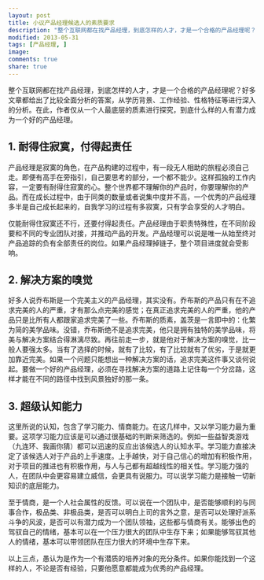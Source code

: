 ```yaml
---
layout: post
title: 小议产品经理候选人的素质要求
description: "整个互联网都在找产品经理，到底怎样的人才，才是一个合格的产品经理呢？好多文章都给出了比较全面分析的答案，从学历背景、工作经验、性格特征等进行深入的分析。在此，作者仅从一个人最底层的质素进行探究，到底什么样的人有潜力成为一个好的产品经理。"
modified: 2013-05-31
tags: [产品经理, ]
image:
comments: true
share: true
---
```


整个互联网都在找产品经理，到底怎样的人才，才是一个合格的产品经理呢？好多文章都给出了比较全面分析的答案，从学历背景、工作经验、性格特征等进行深入的分析。在此，作者仅从一个人最底层的质素进行探究，到底什么样的人有潜力成为一个好的产品经理。

## 1. 耐得住寂寞，付得起责任

产品经理是寂寞的角色，在产品构建的过程中，有一段无人相助的旅程必须自己走。即便有高手在旁指引，自己要思考的部分，一个都不能少。这样孤独的工作内容，一定要有耐得住寂寞的心。整个世界都不理解你的产品时，你要理解你的产品。而在成长过程中，由于同类的数量或者说集中度并不高，一个优秀的产品经理多半是自己成长起来的，自我学习的过程有多寂寞，只有学会享受的人才明白。

仅能耐得住寂寞还不行，还要付得起责任。产品经理由于职责特殊性，在不同阶段要和不同的专业团队对接，并推动产品的开发。产品经理可以说是唯一从始至终对产品追踪的负有全部责任的岗位。如果产品经理掉链子，整个项目进度就会受影响。

## 2. 解决方案的嗅觉

好多人说乔布斯是一个完美主义的产品经理，其实没有。乔布斯的产品只有在不追求完美的人的严重，才有那么点完美的感觉；在真正追求完美的人的严重，他的产品只是比所有人都跟家追求完美了一些。乔布斯的质素，盖茨是一言即中的：化繁为简的美学品味。没错，乔布斯绝不是追求完美，他只是拥有独特的美学品味，将美与解决方案结合得淋漓尽致。再往前走一步，就是他对于解决方案的嗅觉，比一般人要强太多。当有了选择的时候，就有了比较，有了比较就有了优劣，于是就更加靠近完美。如果一个问题只能想出一种解决方案的话，追求完美这件事又谈何说起。要做一个好的产品经理，必须在寻找解决方案的道路上记住每一个分岔路，这样才能在不同的路径中找到风景独好的那一条。

## 3. 超级认知能力

这里所说的认知，包含了学习能力、情商能力。在这几样中，又以学习能力最为重要。这项学习能力应该是可以通过很基础的判断来筛选的。例如一些益智类游戏（九连环、我画你猜）都可以迅速的反应出该候选人的认知水平。学习能力直接决定了该候选人对于产品的上手速度。上手越快，对于自己信心的增加有积极作用，对于项目的推进也有积极作用，与人与己都有超越线性的相关性。学习能力强的人，在团队中会更容易建立威信，会更具有说服力。可以说学习能力是接触一切新知识的底层能力。

至于情商，是一个人社会属性的反馈。可以说在一个团队中，是否能够顺利的与同事合作，极品类、非极品类，是否可以明白上司的言外之意，是否可以处理好派系斗争的风波，是否可以有潜力成为一个团队领袖，这些都与情商有关。能够出色的驾驭自己的情绪，基本可以在一个压力很大的团队中生存下来；如果能够驾驭其他人的情绪，基本可以带领团队在压力很大的环境中生存下来。

以上三点，愚认为是作为一个有潜质的培养对象的充分条件。如果你能找到一个这样的人，不论是否有经验，只要他愿意都能成为优秀的产品经理。